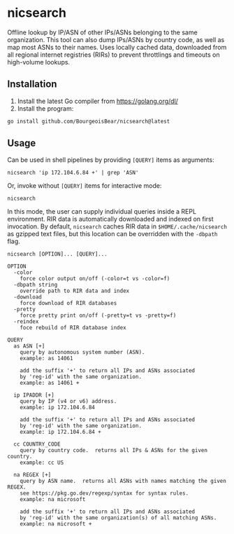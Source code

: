 # nicsearch
Offline lookup by IP/ASN of other IPs/ASNs belonging to the same organization. This tool can also dump IPs/ASNs by country code, as well as map most ASNs to their names.  Uses locally cached data, downloaded from all regional internet registries (RIRs) to prevent throttlings and timeouts on high-volume lookups.

## Installation

1. Install the latest Go compiler from https://golang.org/dl/
2. Install the program:

```sh
go install github.com/BourgeoisBear/nicsearch@latest
```

## Usage

Can be used in shell pipelines by providing `[QUERY]` items as arguments:
```
nicsearch 'ip 172.104.6.84 +' | grep 'ASN'
```

Or, invoke without `[QUERY]` items for interactive mode:
```
nicsearch
```

In this mode, the user can supply individual queries inside a REPL environment.  RIR data is automatically downloaded and indexed on first invocation.  By default, `nicsearch` caches RIR data in `$HOME/.cache/nicsearch` as gzipped text files, but this location can be overridden with the `-dbpath` flag.

```
nicsearch [OPTION]... [QUERY]...

OPTION
  -color
    force color output on/off (-color=t vs -color=f)
  -dbpath string
    override path to RIR data and index
  -download
    force download of RIR databases
  -pretty
    force pretty print on/off (-pretty=t vs -pretty=f)
  -reindex
    foce rebuild of RIR database index

QUERY
  as ASN [+]
    query by autonomous system number (ASN).
    example: as 14061

    add the suffix '+' to return all IPs and ASNs associated
    by 'reg-id' with the same organization.
    example: as 14061 +

  ip IPADDR [+]
    query by IP (v4 or v6) address.
    example: ip 172.104.6.84

    add the suffix '+' to return all IPs and ASNs associated
    by 'reg-id' with the same organization.
    example: ip 172.104.6.84 +

  cc COUNTRY_CODE
    query by country code.  returns all IPs & ASNs for the given country.
    example: cc US

  na REGEX [+]
    query by ASN name.  returns all ASNs with names matching the given REGEX.
    see https://pkg.go.dev/regexp/syntax for syntax rules.
    example: na microsoft

    add the suffix '+' to return all IPs and ASNs associated
    by 'reg-id' with the same organization(s) of all matching ASNs.
    example: na microsoft +
```
